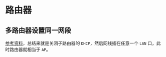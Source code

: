 # 路由器

## 多路由器设置同一网段

[参考资料](https://bbs.csdn.net/topics/392046972)，总结来就是关闭子路由器的 `DHCP`，然后网线插在任意一个 `LAN` 口，此时路由器就相当于 `AP`。
